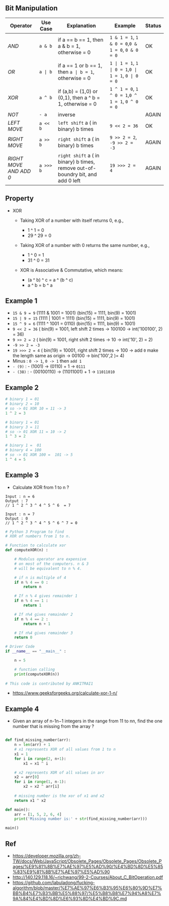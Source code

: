 ## Bit Manipulation 

| Operator |  Use Case  | Explanation | Example | Status|
| --- | ----- | -------- | ---- | ----- |
|*AND*| `a & b`| if a == b == 1, then a & b = 1, otherwise = 0| `1 & 1 = 1`, `1 & 0 = 0`,`0 & 1 = 0`, `0 & 0 = 0 `| OK | 
|*OR*| `a \| b`| if a == 1 or b == 1, then `a \| b = 1`, otherwise = 0| `1 \| 1 = 1`, `1 \| 0 = 1`,`0 \| 1 = 1`, `0 \| 0 = 0 `| OK | 
|*XOR*| `a ^ b`| if (a,b) = (1,0) or (0,1), then a ^ b = 1, otherwise = 0| `1 ^ 1 = 0`, `1 ^ 0 = 1`,`0 ^ 1 = 1`, `0 ^ 0 = 0`| OK | 
|*NOT*| `- a`| inverse || AGAIN | 
|*LEFT MOVE*| `a << b`| `left shift` a ( in binary) b times |`9 << 2 = 36`| OK |
|*RIGHT MOVE*| `a >> b`| `right shift` a ( in binary) b times |`9 >> 2 = 2`, `-9 >> 2 = -3`| AGAIN | 
|*RIGHT MOVE AND ADD 0*| `a >>> b`| `right shift` a ( in binary) b times, remove out-of-boundry bit, and add 0 left |`19 >>> 2 = 4`| AGAIN | 


## Property

- XOR 
    - Taking XOR of a number with itself returns 0, e.g.,
        - 1 ^ 1 = 0
        - 29 ^ 29 = 0

    - Taking XOR of a number with 0 returns the same number, e.g.,
        - 1 ^ 0 = 1
        - 31 ^ 0 = 31
    - XOR is Associative & Commutative, which means:
        - (a ^ b) ^ c = a ^ (b ^ c)
        - a ^ b = b ^ a

## Example 1 

- `15 & 9 = 9`   (1111 & 1001 = 1001) (bin(15) = 1111, bin(9) = 1001)
- `15 | 9 = 15`  (1111 | 1001 = 1111) (bin(15) = 1111, bin(9) = 1001)
- `15 ^ 9 = 6`  (1111 ^ 1001 = 0110) (bin(15) = 1111, bin(9) = 1001)
- `9 << 2 = 36` ( bin(9) = 1001, left shift 2 times -> 100100 ->  int('100100', 2) = 36)
- `9 >> 2 = 2` ( bin(9) = 1001, right shift 2 times -> 10 ->  int('10', 2) = 2)
- `-9 >> 2 = -3`  
- `19 >>> 2 = 4` ( bin(19) = 10001, right shift 2 times -> 100 -> add `0` make the length same as origin -> 00100 -> bin('100',2 )= 4)
- Minus : `0 -> 1`, `0 -> 1` then `add 1`
- `- (9)` : - (1001) -> (0110) + 1  -> `0111`
- `- (38)`  : - (00100110) -> (11011001) + 1 -> `11011010`


## Example 2

``` python 
# binary 1 = 01 
# binary 2 = 10
# so -> 01 XOR 10 = 11 -> 3 
1 ^ 2 = 3 

# binary 1 = 01 
# binary 3 = 11
# so -> 01 XOR 11 = 10 -> 2
1 ^ 3 = 2 

# binary 1 =  01 
# binary 4 = 100
# so -> 01 XOR 100 =  101 -> 5 
1 ^ 4 = 5 

```


## Example 3

- Calculate XOR from 1 to n ?

```
Input : n = 6
Output : 7
// 1 ^ 2 ^ 3 ^ 4 ^ 5 ^ 6  = 7

Input : n = 7
Output : 0
// 1 ^ 2 ^ 3 ^ 4 ^ 5 ^ 6 ^ 7 = 0
```
```python
# Python 3 Program to find 
# XOR of numbers from 1 to n. 

# Function to calculate xor 
def computeXOR(n) : 

    # Modulus operator are expensive 
    # on most of the computers. n & 3 
    # will be equivalent to n % 4. 

    # if n is multiple of 4 
    if n % 4 == 0 : 
        return n 

    # If n % 4 gives remainder 1 
    if n % 4 == 1 : 
        return 1

    # If n%4 gives remainder 2 
    if n % 4 == 2 : 
        return n + 1

    # If n%4 gives remainder 3 
    return 0

# Driver Code 
if __name__ == "__main__" : 

    n = 5

    # function calling 
    print(computeXOR(n)) 
        
# This code is contributed by ANKITRAI1 

```

- https://www.geeksforgeeks.org/calculate-xor-1-n/

## Example 4

- Given an array of n-1n−1 integers in the range from 11 to nn, find the one number that is missing from the array ?

```python

def find_missing_number(arr):
    n = len(arr) + 1
    # x1 represents XOR of all values from 1 to n
    x1 = 1
    for i in range(2, n+1):
        x1 = x1 ^ i

    # x2 represents XOR of all values in arr
    x2 = arr[0]
    for i in range(1, n-1):
        x2 = x2 ^ arr[i]
  
    # missing number is the xor of x1 and x2
    return x1 ^ x2

def main():
    arr = [1, 5, 2, 6, 4] 
    print('Missing number is:' + str(find_missing_number(arr)))

main()
```



## Ref 
- https://developer.mozilla.org/zh-TW/docs/Web/JavaScript/Obsolete_Pages/Obsolete_Pages/Obsolete_Pages/%E9%81%8B%E7%AE%97%E5%AD%90/%E4%BD%8D%E5%85%83%E9%81%8B%E7%AE%97%E5%AD%90
- http://140.129.118.16/~richwang/99-2-Courses/About_C_BitOperation.pdf
- https://github.com/labuladong/fucking-algorithm/blob/master/%E7%AE%97%E6%B3%95%E6%80%9D%E7%BB%B4%E7%B3%BB%E5%88%97/%E5%B8%B8%E7%94%A8%E7%9A%84%E4%BD%8D%E6%93%8D%E4%BD%9C.md